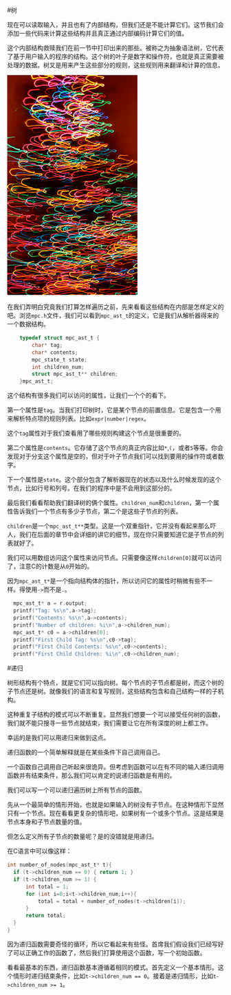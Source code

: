 #树

  现在可以读取输入，并且也有了内部结构，但我们还是不能计算它们。这节我们会添加一些代码来计算这些结构并且真正通过内部编码计算它们的值。

  这个内部结构救赎我们在前一节中打印出来的那些。被称之为抽象语法树，它代表了基于用户输入的程序的结构。这个树的叶子是数字和操作符，也就是真正需要被处理的数据。树叉是用来产生这些部分的规则，这些规则用来翻译和计算的信息。

  ![Abstract Christmas Tree A seasonal variation](./tree.png)

  在我们弄明白究竟我们打算怎样遍历之前，先来看看这些结构在内部是怎样定义的吧。浏览`mpc.h`文件，我们可以看到`mpc_ast_t`的定义，它是我们从解析器得来的一个数据结构。

```c
    typedef struct mpc_ast_t {
        char* tag;
        char* contents;
        mpc_state_t state;
        int children_num;
        struct mpc_ast_t** children;
    }mpc_ast_t;
```

  这个结构有很多我们可以访问的属性，让我们一个个的看下。

  第一个属性是`tag`。当我们打印树时，它是某个节点的前置信息。它是包含一个用来解析特点项的规则列表。比如`expr|number|regex`。

  这个`tag`属性对于我们查看用了哪些规则构建这个节点是很重要的。

  第二个属性是`contents`。它存储了这个节点的真正内容比如`*`,`(`，或者`5`等等。你会发现对于分支这个属性是空的，但对于叶子节点我们可以找到要用的操作符或者数字。

  下一个属性是`state`。这个部分包含了解析器现在的状态以及什么时候发现的这个节点，比如行号和列号。在我们的程序中是不会用到这部分的。

  最后我们看看帮助我们翻译树的俩个属性。`children_num`和`children`，第一个属性告诉我们一个节点有多少子节点，第二个是这些子节点的列表。

  `children`是一个`mpc_ast_t**`类型。这是一个双重指针，它并没有看起来那么吓人，我们在后面的章节中会详细的讲它的细节。现在你只需要知道它是子节点的列表就好了。

  我们可以用数组访问这个属性来访问节点。只需要像这样`children[0]`就可以访问了，注意C的计数是从`0`开始的。

  因为`mpc_ast_t*`是一个指向结构体的指针，所以访问它的属性时稍微有些不一样。得使用`->`而不是`.`。

  ```c
    mpc_ast_t* a = r.output;
    printf("Tag: %s\n",a->tag);
    printf("Contents: %s\n",a->contents);
    printf("Number of children: %i\n",a->children_num);
    mpc_ast_t* c0 = a->children[0];
    printf("First Child Tag: %s\n",c0->tag);
    printf("First Child Contents: %s\n",c0->contents);
    printf("First Child Children: %i\n",c0->children_num);
  ```

#递归

  树形结构有个特点，就是它们可以指向树。每个节点的子节点都是树，而这个树的子节点还是树。就像我们的语言和复写规则，这些结构包含和自己结构一样的子机构。

  这种重复子结构的模式可以不断重复。显然我们想要一个可以接受任何树的函数，我们就不能只搜寻一些节点就结束，我们需要让它在所有深度的树上都工作。

  幸运的是我们可以用递归来做到这点。

  递归函数的一个简单解释就是在某些条件下自己调用自己。

  一个函数自己调用自己听起来很诡异。但考虑到函数可以在有不同的输入递归调用函数并有结束条件，那么我们可以肯定的说递归函数是有用的。

  我们可以写一个可以递归遍历树上所有节点的函数。

  先从一个最简单的情形开始，也就是如果输入的树没有子节点。在这种情形下显然只有一个节点。现在看看更复杂的情形吧，如果树有一个或多个节点。这是结果是节点本身和子节点数量的值。

  但怎么定义所有子节点的数量呢？是的没错就是用递归。

  在C语言中可以像这样：

  ```c
  int number_of_nodes(mpc_ast_t* t){
    if (t->children_num == 0) { return 1; }
    if (t->children_num >= 1) {
        int total = 1;
        for (int i=0;i<t->children_num;i++){
            total = total + number_of_nodes(t->children[i]);
        }
        return total;
    }
  }
  ```

  因为递归函数需要奇怪的循环，所以它看起来有些怪。首席我们假设我们已经写好了可以正确工作的函数了，然后我们打算使用这个函数，写一个初始函数。

  看看最基本的东西，递归函数基本遵循着相同的模式。首先定义一个基本情形。这个情形时递归结束条件，比如`t->children_num == 0`。接着是递归情形，比如`t->children_num >= 1`。
